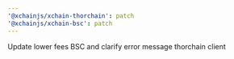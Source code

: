 ```yaml
---
'@xchainjs/xchain-thorchain': patch
'@xchainjs/xchain-bsc': patch
---
```


Update lower fees BSC and clarify error message thorchain client
